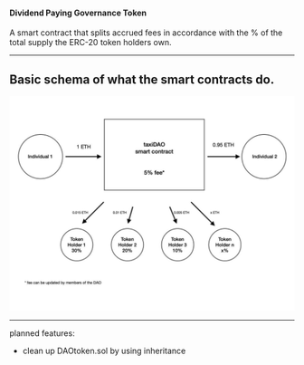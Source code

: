 #### Dividend Paying Governance Token

A smart contract that splits accrued fees in accordance with the % of the total supply the ERC-20 token holders own.

----
## Basic schema of what the smart contracts do.

<p align="center">
   <img src="/doc/schema1.jpg">
</p>

----

planned features:

- clean up DAOtoken.sol by using inheritance


